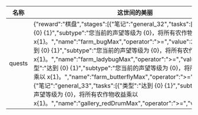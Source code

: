 | 名称  | 这世间的美丽 |
| --- | ------ |
| quests | {"reward":"棋盘","stages":[{"笔记":"general_32","tasks":[{"类型":"达到 {0} {1}","subtype":"您当前的声望等级为 {0}，将所有农作物收益乘以 x{1}。","name":"farm_bugMax","operator":">=","value":250},{"类型":"达到 {0} {1}","subtype":"您当前的声望等级为 {0}，将所有农作物收益乘以 x{1}。","name":"farm_ladybugMax","operator":">=","value":250},{"类型":"达到 {0} {1}","subtype":"您当前的声望等级为 {0}，将所有农作物收益乘以 x{1}。","name":"farm_butterflyMax","operator":">=","value":50}]},{"笔记":"general_33","tasks":[{"类型":"达到 {0} {1}","subtype":"您当前的声望等级为 {0}，将所有农作物收益乘以 x{1}。","name":"gallery_redDrumMax","operator":">=","value":1200}]}]} |
